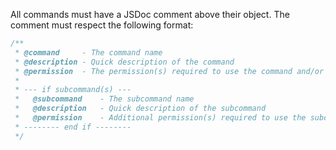 All commands must have a JSDoc comment above their object.
The comment must respect the following format:

```js
/**
 * @command     - The command name
 * @description - Quick description of the command
 * @permission  - The permission(s) required to use the command and/or roles required.
 *
 * --- if subcommand(s) ---
 *   @subcommand    - The subcommand name
 *   @description   - Quick description of the subcommand
 *   @permission    - Additional permission(s) required to use the subcommand and/or roles required.
 * -------- end if --------
 */
```
